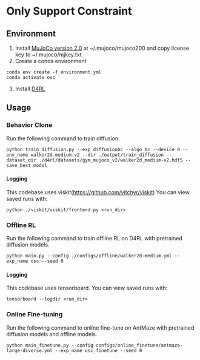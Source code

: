 # Only Support Constraint

## Environment

1. Install [MuJoCo version 2.0](https://www.roboti.us/download.html) at ~/.mujoco/mujoco200 and copy license key to ~/.mujoco/mjkey.txt
2. Create a conda environment
```
conda env create -f environment.yml
conda activate osc
```
3. Install [D4RL](https://github.com/Farama-Foundation/D4RL/tree/4aff6f8c46f62f9a57f79caa9287efefa45b6688)

## Usage
### Behavior Clone

Run the following command to train diffusion.


```
python train_diffusion.py --exp diffusionbc --algo bc --device 0 --env_name walker2d-medium-v2 --dir ./output/train_diffusion --dataset_dir ./d4rl/datasets/gym_mujoco_v2/walker2d_medium-v2.hdf5 --save_best_model
```
#### Logging

This codebase uses viskit(https://github.com/vitchyr/viskit)
 You can view saved runs with:

```
python ./viskit/viskit/frontend.py <run_dir>
```


### Offline RL
Run the following command to train offline RL on D4RL with pretrained diffusion models.

```
python main.py --config ./configs/offline/walker2d-medium.yml --exp_name osc --seed 0
```

#### Logging

This codebase uses tensorboard. You can view saved runs with:

```
tensorboard --logdir <run_dir>
```

### Online Fine-tuning

Run the following command to online fine-tune on AntMaze with pretrained diffusion models and offline models.

```
python main_finetune.py --config configs/online_finetune/antmaze-large-diverse.yml --exp_name osc_finetune --seed 0
```